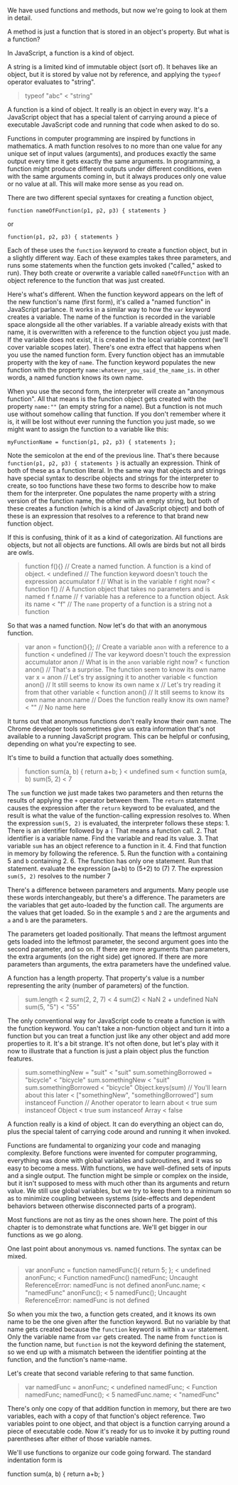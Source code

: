 We have used functions and methods, but now we're going to look at them in detail.

A method is just a function that is stored in an object's property. But what is a function?

In JavaScript, a function is a kind of object.

A string is a limited kind of immutable object (sort of). It behaves like an object, but it is stored by value not by reference, and applying the `typeof` operator evaluates to "string".

> typeof "abc"
< "string"

A function is a kind of object. It really is an object in every way. It's a JavaScript object that has a special talent of carrying around a piece of executable JavaScript code and running that code when asked to do so.

Functions in computer programming are inspired by functions in mathematics. A math function resolves to no more than one value for any unique set of input values (arguments), and produces exactly the same output every time it gets exactly the same arguments. In programming, a function might produce different outputs under different conditions, even with the same arguments coming in, but it always produces only one value or no value at all. This will make more sense as you read on.

There are two different special syntaxes for creating a function object,

    function nameOfFunction(p1, p2, p3) { statements }

or

    function(p1, p2, p3) { statements }

Each of these uses the `function` keyword to create a function object, but in a slightly different way. Each of these examples takes three parameters, and runs some statements when the function gets invoked ("called," asked to run). They both create or overwrite a variable called `nameOfFunction` with an object reference to the function that was just created.

Here's what's different. When the function keyword appears on the left of the new function's name (first form), it's called a "named function" in JavaScript parlance. It works in a similar way to how the `var` keyword creates a variable. The name of the function is recorded in the variable space alongside all the other variables. If a variable already exists with that name, it is overwritten with a reference to the function object you just made. If the variable does not exist, it is created in the local variable context (we'll cover variable scopes later). There's one extra effect that happens when you use the named function form. Every function object has an immutable property with the key of `name`. The function keyword populates the new function with the property `name:whatever_you_said_the_name_is`. in other words, a named function knows its own name.

When you use the second form, the interpreter will create an "anonymous function". All that means is the function object gets created with the property `name:""` (an empty string for a name). But a function is not much use without somehow calling that function. If you don't remember where it is, it will be lost without ever running the function you just made, so we might want to assign the function to a variable like this:

    myFunctionName = function(p1, p2, p3) { statements };

Note the semicolon at the end of the previous line. That's there because `function(p1, p2, p3) { statements }` is actually an expression. Think of both of these as a function literal. In the same way that objects and strings have special syntax to describe objects and strings for the interpreter to create, so too functions have these two forms to describe how to make them for the interpreter. One populates the name property with a string version of the function name, the other with an empty string, but both of these creates a function (which is a kind of JavaScript object) and both of these is an expression that resolves to a reference to that brand new function object.

If this is confusing, think of it as a kind of categorization. All functions are objects, but not all objects are functions. All owls are birds but not all birds are owls.

> function f(){}  // Create a named function. A function is a kind of object.
< undefined       // The function keyword doesn't touch the expression accumulator
> f               // What is in the variable `f` right now?
< function f()    // A function object that takes no parameters and is named `f`
> f.name          // `f` variable has a reference to a function object. Ask its name
< "f"             // The `name` property of a function is a string not a function

So that was a named function. Now let's do that with an anonymous function.

> var anon = function(){}; // Create a variable `anon` with a reference to a function
< undefined                // The var keyword doesn't touch the expression accumulator
> anon                     // What is in the `anon` variable right now?
< function anon()          // That's a surprise. The function seem to know its own name
> var x = anon             // Let's try assigning it to another variable
< function anon()          // It still seems to know its own name
> x                        // Let's try reading it from that other variable
< function anon()          // It still seems to know its own name
> anon.name                // Does the function really know its own name?
< ""                       // No name here

It turns out that anonymous functions don't really know their own name. The Chrome developer tools sometimes give us extra information that's not available to a running JavaScript program. This can be helpful or confusing, depending on what you're expecting to see.

It's time to build a function that actually does something.

> function sum(a, b) { return a+b; }
< undefined
> sum
< function sum(a, b)
> sum(5, 2)
< 7

The `sum` function we just made takes two parameters and then returns the results of applying the `+` operator between them. The `return` statement causes the expression after the `return` keyword to be evaluated, and the result is what the value of the function-calling expression resolves to. When the expression `sum(5, 2)` is evaluated, the interpreter follows these steps:
    1. There is an identifier followed by a `(`  That means a function call.
    2. That identifier is a variable name. Find the variable and read its value.
    3. That variable `sum` has an object reference to a function in it.
    4. Find that function in memory by following the reference.
    5. Run the function with `a` containing 5 and `b` containing 2.
    6. The function has only one statement. Run that statement.
       evaluate the expression (a+b) to (5+2) to (7)
    7. The expression `sum(5, 2)` resolves to the number 7

There's a difference between parameters and arguments. Many people use these words interchangeably, but there's a difference. The parameters are the variables that get auto-loaded by the function call. The arguments are the values that get loaded. So in the example `5` and `2` are the arguments and `a` and `b` are the parameters.

The parameters get loaded positionally. That means the leftmost argument gets loaded into the leftmost parameter, the second argument goes into the second parameter, and so on. If there are more arguments than parameters, the extra arguments (on the right side) get ignored. If there are more parameters than arguments, the extra parameters have the undefined value.

A function has a length property. That property's value is a number representing the arity (number of parameters) of the function.

> sum.length
< 2
> sum(2, 2, 7)
< 4
> sum(2)
< NaN
> 2 + undefined
> NaN
> sum(5, "5")
< "55"

The only conventional way for JavaScript code to create a function is with the function keyword. You can't take a non-function object and turn it into a function but you can treat a function just like any other object and add more properties to it. It's a bit strange. It's not often done, but let's play with it now to illustrate that a function is just a plain object plus the function features.

> sum.somethingNew = "suit"
< "suit"
> sum.somethingBorrowed = "bicycle"
< "bicycle"
> sum.somethingNew
< "suit"
> sum.somethingBorrowed
< "bicycle"
> Object.keys(sum) // You'll learn about this later
< ["somethingNew", "somethingBorrowed"]
> sum instanceof Function // Another operator to learn about
< true
> sum instanceof Object
< true
> sum instanceof Array
< false

A function really is a kind of object. It can do everything an object can do, plus the special talent of carrying code around and running it when invoked.

Functions are fundamental to organizing your code and managing complexity. Before functions were invented for computer programming, everything was done with global variables and subroutines, and it was so easy to become a mess. With functions, we have well-defined sets of inputs and a single output. The function might be simple or complex on the inside, but it isn't supposed to mess with much other than its arguments and return value. We still use global variables, but we try to keep them to a minimum so as to minimize coupling between systems (side-effects and dependent behaviors between otherwise disconnected parts of a program).

Most functions are not as tiny as the ones shown here. The point of this chapter is to demonstrate what functions are. We'll get bigger in our functions as we go along.

One last point about anonymous vs. named functions. The syntax can be mixed.

> var anonFunc = function namedFunc(){ return 5; };
< undefined
> anonFunc;
< Function namedFunc()
> namedFunc;
   Uncaught ReferenceError: namedFunc is not defined
> anonFunc.name;
< "namedFunc"
> anonFunc();
< 5
> namedFunc();
   Uncaught ReferenceError: namedFunc is not defined

So when you mix the two, a function gets created, and it knows its own name to be the one given after the function keyword. But no variable by that name gets created because the `function` keyword is within a `var` statement. Only the variable name from `var` gets created. The name from `function` is the function name, but `function` is not the keyword defining the statement, so we end up with a mismatch between the identifier pointing at the function, and the function's name-name.

Let's create that second variable refering to that same function.

> var namedFunc = anonFunc;
< undefined
> namedFunc;
< Function namedFunc;
> namedFunc();
< 5
> namedFunc.name;
< "namedFunc"

There's only one copy of that addition function in memory, but there are two variables, each with a copy of that function's object reference. Two variables point to one object, and that object is a function carrying around a piece of executable code. Now it's ready for us to invoke it by putting round parentheses after either of those variable names.

We'll use functions to organize our code going forward. The standard indentation form is

function sum(a, b) {
    return a+b;
}
